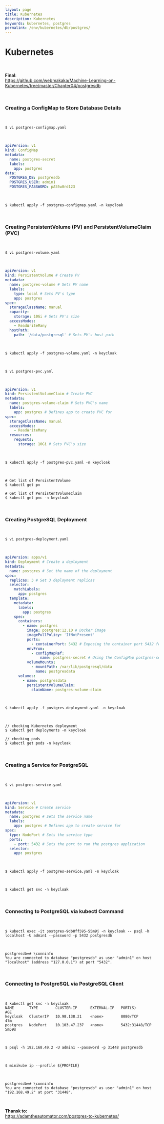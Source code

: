 ```yaml
---
layout: page
title: Kubernetes
description: Kubernetes
keywords: kubernetes, postgres
permalink: /env/kubernetes/db/postgres/
---
```


# Kubernetes

<br/>

**Final:**  
https://github.com/webmakaka/Machine-Learning-on-Kubernetes/tree/master/Chapter04/postgresdb

<br/>

### Creating a ConfigMap to Store Database Details

<br/>

```
$ vi postgres-configmap.yaml
```

<br/>

```yaml
apiVersion: v1
kind: ConfigMap
metadata:
  name: postgres-secret
  labels:
    app: postgres
data:
  POSTGRES_DB: postgresdb
  POSTGRES_USER: admin1
  POSTGRES_PASSWORD: pA55w0rd123
```

<br/>

```
$ kubectl apply -f postgres-configmap.yaml -n keycloak
```

<br/>

### Creating PersistentVolume (PV) and PersistentVolumeClaim (PVC)

<br/>

```
$ vi postgres-volume.yaml
```

<br/>

```yaml
apiVersion: v1
kind: PersistentVolume # Create PV
metadata:
  name: postgres-volume # Sets PV name
  labels:
    type: local # Sets PV's type
    app: postgres
spec:
  storageClassName: manual
  capacity:
    storage: 10Gi # Sets PV's size
  accessModes:
    - ReadWriteMany
  hostPath:
    path: '/data/postgresql' # Sets PV's host path
```

<br/>

```
$ kubectl apply -f postgres-volume.yaml -n keycloak
```

<br/>

```
$ vi postgres-pvc.yaml
```

<br/>

```yaml
apiVersion: v1
kind: PersistentVolumeClaim # Create PVC
metadata:
  name: postgres-volume-claim # Sets PVC's name
  labels:
    app: postgres # Defines app to create PVC for
spec:
  storageClassName: manual
  accessModes:
    - ReadWriteMany
  resources:
    requests:
      storage: 10Gi # Sets PVC's size
```

<br/>

```
$ kubectl apply -f postgres-pvc.yaml -n keycloak
```

<br/>

```
# Get list of PersistentVolume
$ kubectl get pv

# Get list of PersistentVolumeClaim
$ kubectl get pvc -n keycloak
```

<br/>
 
### Creating PostgreSQL Deployment

<br/>

```
$ vi postgres-deployment.yaml
```

<br/>

```yaml
apiVersion: apps/v1
kind: Deployment # Create a deployment
metadata:
  name: postgres # Set the name of the deployment
spec:
  replicas: 3 # Set 3 deployment replicas
  selector:
    matchLabels:
      app: postgres
  template:
    metadata:
      labels:
        app: postgres
    spec:
      containers:
        - name: postgres
          image: postgres:12.10 # Docker image
          imagePullPolicy: 'IfNotPresent'
          ports:
            - containerPort: 5432 # Exposing the container port 5432 for PostgreSQL client connections.
          envFrom:
            - configMapRef:
                name: postgres-secret # Using the ConfigMap postgres-secret
          volumeMounts:
            - mountPath: /var/lib/postgresql/data
              name: postgresdata
      volumes:
        - name: postgresdata
          persistentVolumeClaim:
            claimName: postgres-volume-claim
```

<br/>

```
$ kubectl apply -f postgres-deployment.yaml -n keycloak
```

<br/>

```
// checking Kubernetes deployment
$ kubectl get deployments -n keycloak

// checking pods
$ kubectl get pods -n keycloak
```

<br/>

### Creating a Service for PostgreSQL

<br/>

```
$ vi postgres-service.yaml
```

<br/>

```yaml
apiVersion: v1
kind: Service # Create service
metadata:
  name: postgres # Sets the service name
  labels:
    app: postgres # Defines app to create service for
spec:
  type: NodePort # Sets the service type
  ports:
    - port: 5432 # Sets the port to run the postgres application
  selector:
    app: postgres
```

<br/>

```
$ kubectl apply -f postgres-service.yaml -n keycloak
```

<br/>

```
$ kubectl get svc -n keycloak
```

<br/>

### Connecting to PostgreSQL via kubectl Command

<br/>

```
$ kubectl exec -it postgres-9db8ff595-55m9j -n keycloak -- psql -h localhost -U admin1 --password -p 5432 postgresdb
```

<br/>

```
postgresdb=# \conninfo
You are connected to database "postgresdb" as user "admin1" on host "localhost" (address "127.0.0.1") at port "5432".
```

<br/>

### Connecting to PostgreSQL via PostgreSQL Client

<br/>

```
$ kubectl get svc -n keycloak
NAME       TYPE        CLUSTER-IP      EXTERNAL-IP   PORT(S)          AGE
keycloak   ClusterIP   10.98.138.21    <none>        8080/TCP         47m
postgres   NodePort    10.103.47.237   <none>        5432:31448/TCP   5m59s
```

<br/>

```
$ psql -h 192.168.49.2 -U admin1 --password -p 31448 postgresdb
```

<br/>

```
$ minikube ip --profile ${PROFILE}
```

<br/>

```
postgresdb=# \conninfo
You are connected to database "postgresdb" as user "admin1" on host "192.168.49.2" at port "31448".
```

<br/>

**Thansk to:**  
https://adamtheautomator.com/postgres-to-kubernetes/
